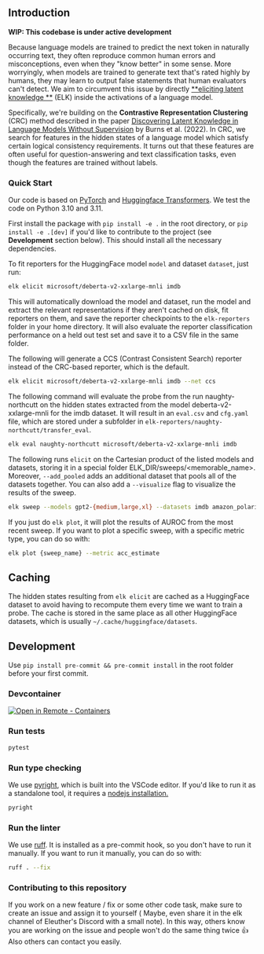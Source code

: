 ## Introduction

**WIP: This codebase is under active development**

Because language models are trained to predict the next token in naturally occurring text, they often reproduce common
human errors and misconceptions, even when they "know better" in some sense. More worryingly, when models are trained to
generate text that's rated highly by humans, they may learn to output false statements that human evaluators can't
detect. We aim to circumvent this issue by directly [**eliciting latent knowledge
**](https://docs.google.com/document/d/1WwsnJQstPq91_Yh-Ch2XRL8H_EpsnjrC1dwZXR37PC8/edit) (ELK) inside the activations
of a language model.

Specifically, we're building on the **Contrastive Representation Clustering** (CRC) method described in the
paper [Discovering Latent Knowledge in Language Models Without Supervision](https://arxiv.org/abs/2212.03827) by Burns
et al. (2022). In CRC, we search for features in the hidden states of a language model which satisfy certain logical
consistency requirements. It turns out that these features are often useful for question-answering and text
classification tasks, even though the features are trained without labels.

### Quick **Start**

Our code is based on [PyTorch](http://pytorch.org)
and [Huggingface Transformers](https://huggingface.co/docs/transformers/index). We test the code on Python 3.10 and
3.11.

First install the package with `pip install -e .` in the root directory, or `pip install -e .[dev]` if you'd like to
contribute to the project (see **Development** section below). This should install all the necessary dependencies.

To fit reporters for the HuggingFace model `model` and dataset `dataset`, just run:

```bash
elk elicit microsoft/deberta-v2-xxlarge-mnli imdb
```

This will automatically download the model and dataset, run the model and extract the relevant representations if they
aren't cached on disk, fit reporters on them, and save the reporter checkpoints to the `elk-reporters` folder in your
home directory. It will also evaluate the reporter classification performance on a held out test set and save it to a
CSV file in the same folder.

The following will generate a CCS (Contrast Consistent Search) reporter instead of the CRC-based reporter, which is the
default.

```bash
elk elicit microsoft/deberta-v2-xxlarge-mnli imdb --net ccs
```

The following command will evaluate the probe from the run naughty-northcutt on the hidden states extracted from the
model deberta-v2-xxlarge-mnli for the imdb dataset. It will result in an `eval.csv` and `cfg.yaml` file, which are
stored under a subfolder in `elk-reporters/naughty-northcutt/transfer_eval`.

```bash
elk eval naughty-northcutt microsoft/deberta-v2-xxlarge-mnli imdb
```

The following runs `elicit` on the Cartesian product of the listed models and datasets, storing it in a special folder
ELK_DIR/sweeps/<memorable_name>. Moreover, `--add_pooled` adds an additional dataset that pools all of the datasets
together. You can also add a `--visualize` flag to visualize the results of the sweep.

```bash
elk sweep --models gpt2-{medium,large,xl} --datasets imdb amazon_polarity --add_pooled
```

If you just do `elk plot`, it will plot the results of AUROC from the most recent sweep.
If you want to plot a specific sweep, with a specific metric type, you can do so with:

```bash
elk plot {sweep_name} --metric acc_estimate
```

## Caching

The hidden states resulting from `elk elicit` are cached as a HuggingFace dataset to avoid having to recompute them
every time we want to train a probe. The cache is stored in the same place as all other HuggingFace datasets, which is
usually `~/.cache/huggingface/datasets`.

## Development

Use `pip install pre-commit && pre-commit install` in the root folder before your first commit.

### Devcontainer

[
![Open in Remote - Containers](
https://img.shields.io/static/v1?label=Remote%20-%20Containers&message=Open&color=blue&logo=visualstudiocode
)
](
https://vscode.dev/redirect?url=vscode://ms-vscode-remote.remote-containers/cloneInVolume?url=https://github.com/EleutherAI/elk
)

### Run tests

```bash
pytest
```

### Run type checking

We use [pyright](https://github.com/microsoft/pyright), which is built into the VSCode editor. If you'd like to run it
as a standalone tool, it requires a [nodejs installation.](https://nodejs.org/en/download/)

```bash
pyright
```

### Run the linter

We use [ruff](https://beta.ruff.rs/docs/). It is installed as a pre-commit hook, so you don't have to run it manually.
If you want to run it manually, you can do so with:

```bash
ruff . --fix
```

### Contributing to this repository

If you work on a new feature / fix or some other code task, make sure to create an issue and assign it to yourself (
Maybe, even share it in the elk channel of Eleuther's Discord with a small note). In this way, others know you are
working on the issue and people won't do the same thing twice 👍 Also others can contact you easily.
